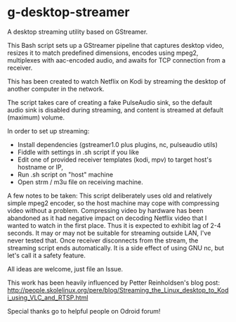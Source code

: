 # g-desktop-streamer
A desktop streaming utility based on GStreamer.

This Bash script sets up a GStreamer pipeline that captures desktop video, resizes it to match predefined dimensions, encodes using mpeg2, multiplexes with aac-encoded audio, and awaits for TCP connection from a receiver.

This has been created to watch Netflix on Kodi by streaming the desktop of another computer in the network.

The script takes care of creating a fake PulseAudio sink, so the default audio sink is disabled during streaming, and content is streamed at default (maximum) volume.

In order to set up streaming:
- Install dependencies (gstreamer1.0 plus plugins, nc, pulseaudio utils)
- Fiddle with settings in .sh script if you like
- Edit one of provided receiver templates (kodi, mpv) to target host's hostname or IP,
- Run .sh script on "host" machine
- Open strm / m3u file on receiving machine. 

A few notes to be taken:
This script deliberately uses old and relatively simple mpeg2 encoder, so the host machine may cope with compressing video without a problem. Compressing video by hardware has been abandoned as it had negative impact on decoding Netflix video that I wanted to watch in the first place.
Thus it is expected to exhibit lag of 2-4 seconds. It may or may not be suitable for streaming outside LAN, I've never tested that.
Once receiver disconnects from the stream, the streaming script ends automatically. It is a side effect of using GNU nc, but let's call it a safety feature.

All ideas are welcome, just file an Issue.

This work has been heavily influenced by Petter Reinholdsen's blog post:
http://people.skolelinux.org/pere/blog/Streaming_the_Linux_desktop_to_Kodi_using_VLC_and_RTSP.html

Special thanks go to helpful people on Odroid forum!
